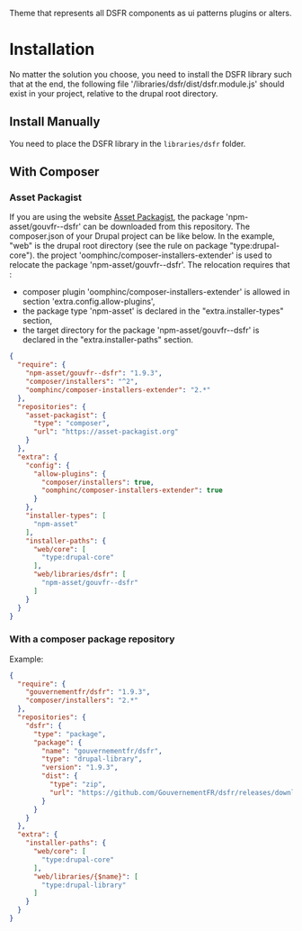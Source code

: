 Theme that represents all DSFR components as ui patterns plugins or alters.

# Installation

No matter the solution you choose, you need to install the DSFR library such that at the end, 
the following file '/libraries/dsfr/dist/dsfr.module.js' should exist in your project,
relative to the drupal root directory.

## Install Manually

You need to place the DSFR library in the `libraries/dsfr` folder.

## With Composer

### Asset Packagist

If you are using the website [Asset Packagist](https://asset-packagist.org), the package 'npm-asset/gouvfr--dsfr' can be 
downloaded from this repository. The composer.json of your Drupal project can be like below.
In the example, "web" is the drupal root directory (see the rule on package "type:drupal-core").
the project 'oomphinc/composer-installers-extender' is used to relocate the package 'npm-asset/gouvfr--dsfr'. 
The relocation requires that :
 - composer plugin 'oomphinc/composer-installers-extender' is allowed in section 'extra.config.allow-plugins',
 - the package type 'npm-asset' is declared in the "extra.installer-types" section,
 - the target directory for the package 'npm-asset/gouvfr--dsfr' is declared in the "extra.installer-paths" section.

```json
{
  "require": {
    "npm-asset/gouvfr--dsfr": "1.9.3",
    "composer/installers": "^2",
    "oomphinc/composer-installers-extender": "2.*"
  },
  "repositories": {
    "asset-packagist": {
      "type": "composer",
      "url": "https://asset-packagist.org"
    }
  },
  "extra": {
    "config": {
      "allow-plugins": {
        "composer/installers": true,
        "oomphinc/composer-installers-extender": true
      }
    },
    "installer-types": [
      "npm-asset"
    ],
    "installer-paths": {
      "web/core": [
        "type:drupal-core"
      ],
      "web/libraries/dsfr": [
        "npm-asset/gouvfr--dsfr"
      ]
    }
  }
}
```

### With a composer package repository

Example:

```json
{
  "require": {
    "gouvernementfr/dsfr": "1.9.3",
    "composer/installers": "2.*"
  },
  "repositories": {
    "dsfr": {
      "type": "package",
      "package": {
        "name": "gouvernementfr/dsfr",
        "type": "drupal-library",
        "version": "1.9.3",
        "dist": {
          "type": "zip",
          "url": "https://github.com/GouvernementFR/dsfr/releases/download/v1.9.3/dsfr-v1.9.3.zip"
        }
      }
    }
  },
  "extra": {
    "installer-paths": {
      "web/core": [
        "type:drupal-core"
      ],
      "web/libraries/{$name}": [
        "type:drupal-library"
      ]
    }
  }
}
```

